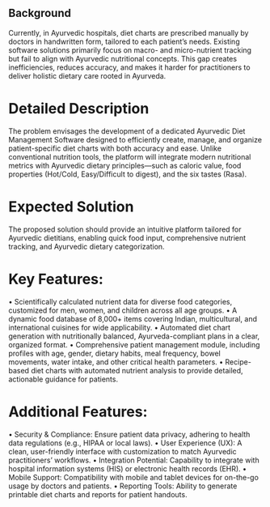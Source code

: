 ## Background

Currently, in Ayurvedic hospitals, diet charts are prescribed manually by doctors in handwritten form, tailored to each patient’s needs. Existing software solutions primarily focus on macro- and micro-nutrient tracking but fail to align with Ayurvedic nutritional concepts. This gap creates inefficiencies, reduces accuracy, and makes it harder for practitioners to deliver holistic dietary care rooted in Ayurveda.

# Detailed Description

The problem envisages the development of a dedicated Ayurvedic Diet Management Software designed to efficiently create, manage, and organize patient-specific diet charts with both accuracy and ease. Unlike conventional nutrition tools, the platform will integrate modern nutritional metrics with Ayurvedic dietary principles—such as caloric value, food properties (Hot/Cold, Easy/Difficult to digest), and the six tastes (Rasa).

# Expected Solution

The proposed solution should provide an intuitive platform tailored for Ayurvedic dietitians, enabling quick food input, comprehensive nutrient tracking, and Ayurvedic dietary categorization.

# Key Features:

• Scientifically calculated nutrient data for diverse food categories, customized for men, women, and children across all age groups.
• A dynamic food database of 8,000+ items covering Indian, multicultural, and international cuisines for wide applicability.
• Automated diet chart generation with nutritionally balanced, Ayurveda-compliant plans in a clear, organized format.
• Comprehensive patient management module, including profiles with age, gender, dietary habits, meal frequency, bowel movements, water intake, and other critical health parameters.
• Recipe-based diet charts with automated nutrient analysis to provide detailed, actionable guidance for patients.

# Additional Features:

• Security & Compliance: Ensure patient data privacy, adhering to health data regulations (e.g., HIPAA or local laws).
• User Experience (UX): A clean, user-friendly interface with customization to match Ayurvedic practitioners’ workflows.
• Integration Potential: Capability to integrate with hospital information systems (HIS) or electronic health records (EHR).
• Mobile Support: Compatibility with mobile and tablet devices for on-the-go usage by doctors and patients.
• Reporting Tools: Ability to generate printable diet charts and reports for patient handouts.
